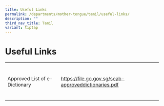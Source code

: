 ```yaml
---
title: Useful Links
permalink: /departments/mother-tongue/tamil/useful-links/
description: ""
third_nav_title: Tamil
variant: tiptap
---
```

<h1>Useful Links</h1>
<table style="minWidth: 50px">
<colgroup>
<col>
<col>
</colgroup>
<tbody>
<tr>
<th rowspan="1" colspan="1">
<p></p>
</th>
<th rowspan="1" colspan="1">
<p></p>
</th>
</tr>
<tr>
<td rowspan="1" colspan="1">
<p>Approved List of e-Dictionary</p>
</td>
<td rowspan="1" colspan="1">
<p><a href="https://file.go.gov.sg/seab-approveddictionaries.pdf" rel="noopener nofollow" target="_blank">https://file.go.gov.sg/seab-approveddictionaries.pdf</a>
</p>
</td>
</tr>
<tr>
<td rowspan="1" colspan="1">
<p></p>
</td>
<td rowspan="1" colspan="1">
<p></p>
</td>
</tr>
</tbody>
</table>
<p></p>